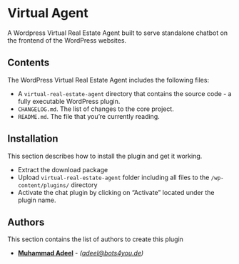 # Virtual Agent

A Wordpress Virtual Real Estate Agent built to serve standalone chatbot on the frontend of the WordPress websites.

## Contents

The WordPress Virtual Real Estate Agent includes the following files:

* A `virtual-real-estate-agent` directory that contains the source code - a fully executable WordPress plugin.
* `CHANGELOG.md`. The list of changes to the core project.
* `README.md`. The file that you’re currently reading.

## Installation

This section describes how to install the plugin and get it working.

* Extract the download package
* Upload `virtual-real-estate-agent` folder including all files to the `/wp-content/plugins/` directory
* Activate the chat plugin by clicking on “Activate” located under the plugin name.

## Authors

This section contains the list of authors to create this plugin

* **[Muhammad Adeel](https://www.linkedin.com/in/muhammad-adeel-9ba19951/)** - *(adeel@bots4you.de)*
